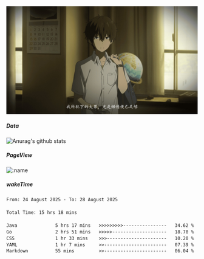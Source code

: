 
<img src="./static/index.jpg" alt="index">

##### Data

![Anurag's github stats](https://github-readme-stats.vercel.app/api?username=whyneh&show_icons=true&hide_border=ture&theme=tokyonight)

##### PageView
![:name](https://count.getloli.com/get/@:whyneh?theme=gelbooru)

##### wakeTime

<!--START_SECTION:waka-->

```txt
From: 24 August 2025 - To: 28 August 2025

Total Time: 15 hrs 18 mins

Java              5 hrs 17 mins   >>>>>>>>>----------------   34.62 %
Go                2 hrs 51 mins   >>>>>--------------------   18.70 %
CSS               1 hr 33 mins    >>>----------------------   10.20 %
YAML              1 hr 7 mins     >>-----------------------   07.39 %
Markdown          55 mins         >>-----------------------   06.04 %
```

<!--END_SECTION:waka-->
